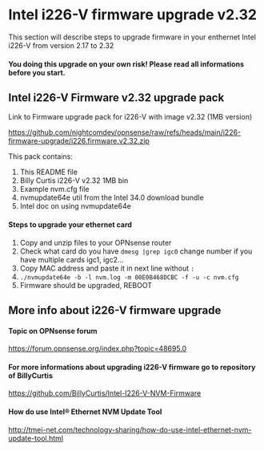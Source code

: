 # Intel i226-V firmware upgrade v2.32
This section will describe steps to upgrade firmware in your enthernet Intel i226-V from version 2.17 to 2.32
#### You doing this upgrade on your own risk! Please read all informations before you start.

## Intel i226-V Firmware v2.32 upgrade pack

Link to Firmware upgrade pack for i226-V with image v2.32 (1MB version)

https://github.com/nightcomdev/opnsense/raw/refs/heads/main/i226-firmware-upgrade/i226.firmware.v2.32.zip

This pack contains:
1) This README file
2) Billy Curtis i226-V v2.32 1MB bin
3) Example nvm.cfg file
4) nvmupdate64e util from the Intel 34.0 download bundle
5) Intel doc on using nvmupdate64e

#### Steps to upgrade your ethernet card
1. Copy and unzip files to your OPNsense router
2. Check what card do you have `dmesg |grep igc0` change number if you have multiple cards igc1, igc2...
3. Copy MAC address and paste it in next line without `:`
4. `./nvmupdate64e -b -l nvm.log -m 00E0B468DCBC -f -u -c nvm.cfg`
5. Firmware should be upgraded, REBOOT

## More info about i226-V firmware upgrade
#### Topic on OPNsense forum
https://forum.opnsense.org/index.php?topic=48695.0

#### For more informations about upgrading i226-V firmware go to repository of BillyCurtis

https://github.com/BillyCurtis/Intel-I226-V-NVM-Firmware

#### How do use Intel® Ethernet NVM Update Tool

http://tmei-net.com/technology-sharing/how-do-use-intel-ethernet-nvm-update-tool.html
